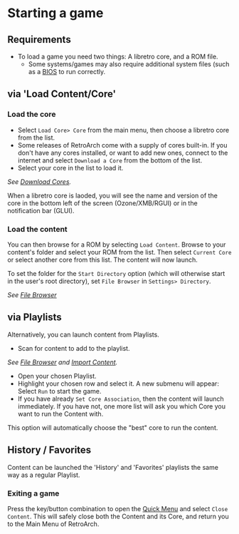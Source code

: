 # Starting a game

## Requirements
* To load a game you need two things: A libretro core, and a ROM file.
	* Some systems/games may also require additional system files (such as a [BIOS](bios.md) to run correctly.

## via 'Load Content/Core'

### Load the core
* Select `Load Core> Core` from the main menu, then choose a libretro core from the list.
* Some releases of RetroArch come with a supply of cores built-in. If you don't have any cores installed, or want to add new ones, connect to the internet and select `Download a Core` from the bottom of the list.
* Select your core in the list to load it.

*See [Download Cores](download-cores.md).*

When a libretro core is laoded, you will see the name and version of the core in the bottom left of the screen (Ozone/XMB/RGUI) or in the notification bar (GLUI).

### Load the content
You can then browse for a ROM by selecting `Load Content`. Browse to your content's folder and select your ROM from the list. Then select `Current Core` or select another core from this list. The content will now launch.

To set the folder for the `Start Directory` option (which will otherwise start in the user's root directory), set `File Browser` in `Settings> Directory`.

*See [File Browser](file-browser.md)*

## via Playlists

Alternatively, you can launch content from Playlists.

* Scan for content to add to the playlist.

*See [File Browser](file-browser.md) and [Import Content](import-content.md).*

* Open your chosen Playlist.
* Highlight your chosen row and select it. A new submenu will appear: Select `Run` to start the game.
* If you have already `Set Core Association`, then the content will launch immediately. If you have not, one more list will ask you which Core you want to run the Content with.

This option will automatically choose the "best" core to run the content.

## History / Favorites
Content can be launched the 'History' and 'Favorites' playlists the same way as a regular Playlist.

### Exiting a game

Press the key/button combination to open the [Quick Menu](quick-menu.md) and select `Close Content`. This will safely close both the Content and its Core, and return you to the Main Menu of RetroArch.